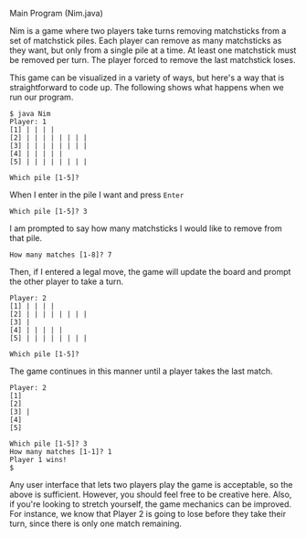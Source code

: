 <!-- Uncomment for Github

layout: page
title: "Lab 1: Nim"

---

<style>
  strong {
    font-size: larger;
    font-variant: small-caps;
    font-weight: bold;
  }
  table {
    border: solid 1px grey;
    border-collapse: collapse;
    border-spacing: 0;
  }
  table thead th {
    background-color: grey;
    border: solid 1px grey;
    color: white;
    padding: 10px;
    text-align: left;
  }
  table tbody td {
    border: solid 1px grey;
    color: #333;
    padding: 10px;
    text-shadow: 1px 1px 1px #fff;
  }
  blockquote {
    margin-left: 2em;
    margin-right: 2em;
  }
  .red {
	color: red;
  }
  .blue {
	color: blue;
  }
  hr.style12 {
	height: 6px;
	background: url(../../images/hr-12.png) repeat-x 0 0;
    border: 0;
  }
  b {
    font-family: sans-serif;
	font-weight: 900;
  }
  .center {
	margin: auto;
	width: 100%;
	text-align: center;
  }
</style>

-->
Main Program (Nim.java)

Nim is a game where two players take turns removing matchsticks from a set of matchstick piles.
Each player can remove as many matchsticks as they want, but only from a single pile at a time.
At least one matchstick must be removed per turn.
The player forced to remove the last matchstick loses.

This game can be visualized in a variety of ways, but here's a way that is straightforward to code up.
The following shows what happens when we run our program.

```
$ java Nim
Player: 1
[1] | | | |
[2] | | | | | | | |
[3] | | | | | | | |
[4] | | | | |
[5] | | | | | | | |

Which pile [1-5]?
```

When I enter in the pile I want and press `Enter`

```
Which pile [1-5]? 3
```

I am prompted to say how many matchsticks I would like to remove from that pile.

```
How many matches [1-8]? 7
```

Then, if I entered a legal move, the game will update the board and prompt the other player to take a turn.

```
Player: 2
[1] | | | |
[2] | | | | | | | |
[3] |
[4] | | | | |
[5] | | | | | | | |

Which pile [1-5]?
```

The game continues in this manner until a player takes the last match.

```
Player: 2
[1]
[2]
[3] |
[4]
[5]

Which pile [1-5]? 3
How many matches [1-1]? 1
Player 1 wins!
$
```

Any user interface that lets two players play the game is acceptable, so the above is sufficient.
However, you should feel free to be creative here.
Also, if you're looking to stretch yourself, the game mechanics can be improved.
For instance, we know that Player 2 is going to lose before they take their turn, since there is only one match remaining.
